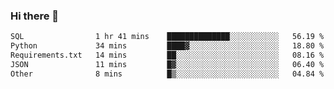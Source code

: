 ### Hi there 👋

<!--START_SECTION:waka-->

```txt
SQL                1 hr 41 mins    ██████████████░░░░░░░░░░░   56.19 %
Python             34 mins         ████▓░░░░░░░░░░░░░░░░░░░░   18.80 %
Requirements.txt   14 mins         ██░░░░░░░░░░░░░░░░░░░░░░░   08.16 %
JSON               11 mins         █▓░░░░░░░░░░░░░░░░░░░░░░░   06.40 %
Other              8 mins          █▒░░░░░░░░░░░░░░░░░░░░░░░   04.84 %
```

<!--END_SECTION:waka-->

<!--
**Jonas-VanHaeken/Jonas-VanHaeken** is a ✨ _special_ ✨ repository because its `README.md` (this file) appears on your GitHub profile.

Here are some ideas to get you started:

- 🔭 I’m currently working on ...
- 🌱 I’m currently learning ...
- 👯 I’m looking to collaborate on ...
- 🤔 I’m looking for help with ...
- 💬 Ask me about ...
- 📫 How to reach me: ...
- 😄 Pronouns: ...
- ⚡ Fun fact: ...
-->
